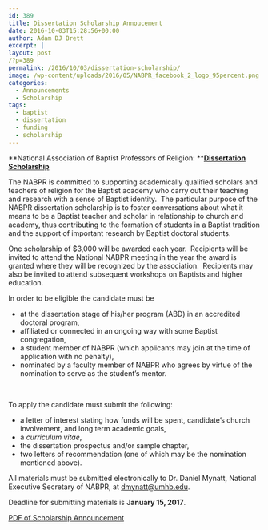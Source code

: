 ```yaml
---
id: 389
title: Dissertation Scholarship Annoucement
date: 2016-10-03T15:28:56+00:00
author: Adam DJ Brett
excerpt: |
layout: post
/?p=389
permalink: /2016/10/03/dissertation-scholarship/
image: /wp-content/uploads/2016/05/NABPR_facebook_2_logo_95percent.png
categories:
  - Announcements
  - Scholarship
tags:
  - baptist
  - dissertation
  - funding
  - scholarship
---
```

**National Association of Baptist Professors of Religion: **[**Dissertation Scholarship**](http://nabpr.org/disssertation/)

<u></u>The NABPR is committed to supporting academically qualified scholars and teachers of religion for the Baptist academy who carry out their teaching and research with a sense of Baptist identity.  The particular purpose of the NABPR dissertation scholarship is to foster conversations about what it means to be a Baptist teacher and scholar in relationship to church and academy, thus contributing to the formation of students in a Baptist tradition and the support of important research by Baptist doctoral students.

One scholarship of $3,000 will be awarded each year.  Recipients will be invited to attend the National NABPR meeting in the year the award is granted where they will be recognized by the association.  Recipients may also be invited to attend subsequent workshops on Baptists and higher education.

In order to be eligible the candidate must be

  * at the dissertation stage of his/her program (ABD) in an accredited doctoral program,
  * affiliated or connected in an ongoing way with some Baptist congregation,
  * a student member of NABPR (which applicants may join at the time of application with no penalty),
  * nominated by a faculty member of NABPR who agrees by virtue of the nomination to serve as the student’s mentor.

&nbsp;

To apply the candidate must submit the following:

  * a letter of interest stating how funds will be spent, candidate’s church involvement, and long term academic goals,
  * a _curriculum vitae_,
  * the dissertation prospectus and/or sample chapter,
  * two letters of recommendation (one of which may be the nomination mentioned above).

All materials must be submitted electronically to Dr. Daniel Mynatt, National Executive Secretary of NABPR, at dmynatt@umhb.edu.

Deadline for submitting materials is **January 15, 2017**.

[PDF of Scholarship Announcement](http://3.83.244.150/wp-content/uploads/2016/10/ScholarshipAnnouncement2017.pdf)